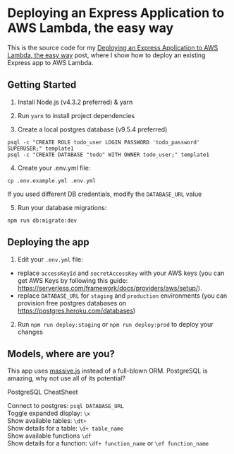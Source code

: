 # Deploying an Express Application to AWS Lambda, the easy way
This is the source code for my [Deploying an Express Application to AWS Lambda, the easy way](https://medium.com/trisfera/deploying-an-express-application-to-aws-lambda-the-easy-way-fa5fbef190ba) post, where I show how to deploy an existing Express app to AWS Lambda.

## Getting Started
1. Install Node.js (v4.3.2 preferred) & yarn

2. Run `yarn` to install project dependencies

3. Create a local postgres database (v9.5.4 preferred)
  ```
  psql -c "CREATE ROLE todo_user LOGIN PASSWORD 'todo_password' SUPERUSER;" template1
  psql -c "CREATE DATABASE "todo" WITH OWNER todo_user;" template1
  ```
4. Create your .env.yml file:
  ```
  cp .env.example.yml .env.yml
  ```
  If you used different DB credentials, modify the `DATABASE_URL` value

5. Run your database migrations:
  ```
  npm run db:migrate:dev
  ```

## Deploying the app
1. Edit your `.env.yml` file:
  - replace `accessKeyId` and `secretAccessKey` with your AWS keys (you can get AWS Keys by following this guide: https://serverless.com/framework/docs/providers/aws/setup/).
  - replace `DATABASE_URL` for `staging` and `production` environments (you can provision free postgres databases on https://postgres.heroku.com/databases)

2. Run `npm run deploy:staging` or `npm run deploy:prod` to deploy your changes

## Models, where are you?
This app uses [massive.js](https://github.com/robconery/massive-js) instead of a full-blown ORM. PostgreSQL is amazing, why not use all of its potential?

PostgreSQL CheatSheet

Connect to postgres: `psql DATABASE_URL`  
Toggle expanded display: `\x`  
Show available tables: `\dt+`  
Show details for a table: `\d+ table_name`  
Show available functions `\df`  
Show details for a function: `\df+ function_name` or `\ef function_name`  
